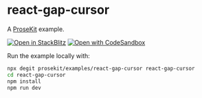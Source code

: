 # react-gap-cursor

A [ProseKit](https://prosekit.dev) example.

[![Open in StackBlitz](https://developer.stackblitz.com/img/open_in_stackblitz.svg)](https://stackblitz.com/github/prosekit/examples/tree/master/react-gap-cursor)
[![Open with CodeSandbox](https://assets.codesandbox.io/github/button-edit-lime.svg)](https://codesandbox.io/p/sandbox/github/prosekit/examples/tree/master/react-gap-cursor)

Run the example locally with:

```bash
npx degit prosekit/examples/react-gap-cursor react-gap-cursor
cd react-gap-cursor
npm install
npm run dev
```
